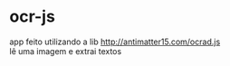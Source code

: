 # ocr-js
app feito utilizando a lib http://antimatter15.com/ocrad.js <br>
lê uma imagem e extrai textos
